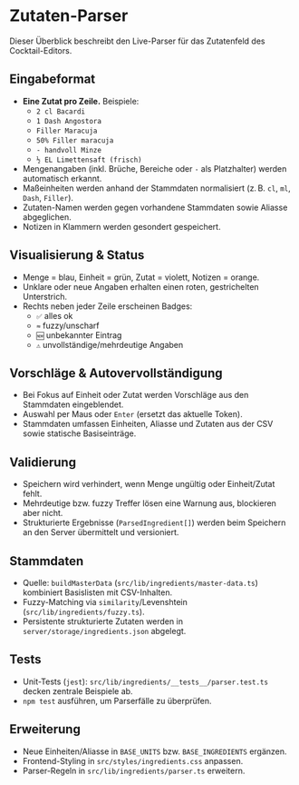 # Zutaten-Parser

Dieser Überblick beschreibt den Live-Parser für das Zutatenfeld des Cocktail-Editors.

## Eingabeformat

- **Eine Zutat pro Zeile.** Beispiele:
  - `2 cl Bacardi`
  - `1 Dash Angostora`
  - `Filler Maracuja`
  - `50% Filler maracuja`
  - `- handvoll Minze`
  - `½ EL Limettensaft (frisch)`
- Mengenangaben (inkl. Brüche, Bereiche oder `-` als Platzhalter) werden automatisch erkannt.
- Maßeinheiten werden anhand der Stammdaten normalisiert (z. B. `cl`, `ml`, `Dash`, `Filler`).
- Zutaten-Namen werden gegen vorhandene Stammdaten sowie Aliasse abgeglichen.
- Notizen in Klammern werden gesondert gespeichert.

## Visualisierung & Status

- Menge = blau, Einheit = grün, Zutat = violett, Notizen = orange.
- Unklare oder neue Angaben erhalten einen roten, gestrichelten Unterstrich.
- Rechts neben jeder Zeile erscheinen Badges:
  - `✅` alles ok
  - `≈` fuzzy/unscharf
  - `🆕` unbekannter Eintrag
  - `⚠️` unvollständige/mehrdeutige Angaben

## Vorschläge & Autovervollständigung

- Bei Fokus auf Einheit oder Zutat werden Vorschläge aus den Stammdaten eingeblendet.
- Auswahl per Maus oder `Enter` (ersetzt das aktuelle Token).
- Stammdaten umfassen Einheiten, Aliasse und Zutaten aus der CSV sowie statische Basiseinträge.

## Validierung

- Speichern wird verhindert, wenn Menge ungültig oder Einheit/Zutat fehlt.
- Mehrdeutige bzw. fuzzy Treffer lösen eine Warnung aus, blockieren aber nicht.
- Strukturierte Ergebnisse (`ParsedIngredient[]`) werden beim Speichern an den Server übermittelt und versioniert.

## Stammdaten

- Quelle: `buildMasterData` (`src/lib/ingredients/master-data.ts`) kombiniert Basislisten mit CSV-Inhalten.
- Fuzzy-Matching via `similarity`/Levenshtein (`src/lib/ingredients/fuzzy.ts`).
- Persistente strukturierte Zutaten werden in `server/storage/ingredients.json` abgelegt.

## Tests

- Unit-Tests (`jest`): `src/lib/ingredients/__tests__/parser.test.ts` decken zentrale Beispiele ab.
- `npm test` ausführen, um Parserfälle zu überprüfen.

## Erweiterung

- Neue Einheiten/Aliasse in `BASE_UNITS` bzw. `BASE_INGREDIENTS` ergänzen.
- Frontend-Styling in `src/styles/ingredients.css` anpassen.
- Parser-Regeln in `src/lib/ingredients/parser.ts` erweitern.
